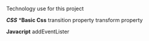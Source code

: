 Technology use for this project

*****CSS*****
***Basic Css**
transition property
transform property

****Javacript****
addEventLister 
